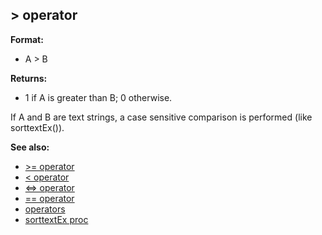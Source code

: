 ## \> operator

**Format:**
+   A \> B
<!-- -->
**Returns:**
+   1 if A is greater than B; 0 otherwise.


If A and B are text strings, a case sensitive comparison is
performed (like sorttextEx()).

**See also:**
+   [\>= operator](/ref/operator/%3e=.md) 
+   [\< operator](/ref/operator/%3c.md) 
+   [\<=\> operator](/ref/operator/%3c=%3e.md) 
+   [== operator](/ref/operator/==.md) 
+   [operators](/ref/operator.md) 
+   [sorttextEx proc](/ref/proc/sorttextEx.md) <!-- -->